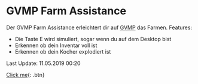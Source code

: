# GVMP Farm Assistance
Der GVMP Farm Assistance erleichtert dir auf [GVMP](https://www.gvmp.de) das Farmen.
Features:
* Die Taste E wird simuliert, sogar wenn du auf dem Desktop bist
* Erkennen ob dein Inventar voll ist
* Erkennen ob dein Kocher explodiert ist

Last Update: 11.05.2019 00:20

[Click me](http://www.google.com){: .btn}
